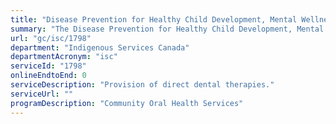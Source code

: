 ```yaml
---
title: "Disease Prevention for Healthy Child Development, Mental Wellness, and Healthy Living Including Chronic Disease Prevention and Control: Oral Health Direct Service Delivery"
summary: "The Disease Prevention for Healthy Child Development, Mental Wellness, and Healthy Living Including Chronic Disease Prevention and Control: Oral Health Direct Service Delivery service from Indigenous Services Canada is not available end-to-end online, according to the GC Service Inventory."
url: "gc/isc/1798"
department: "Indigenous Services Canada"
departmentAcronym: "isc"
serviceId: "1798"
onlineEndtoEnd: 0
serviceDescription: "Provision of direct dental therapies."
serviceUrl: ""
programDescription: "Community Oral Health Services"
---
```

